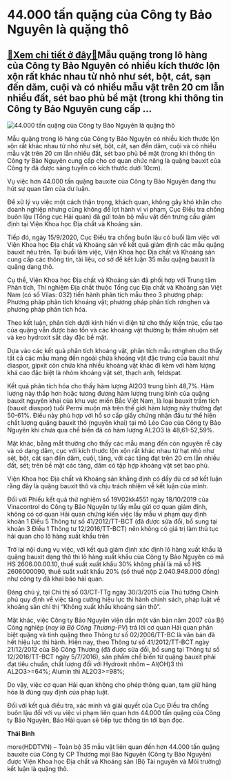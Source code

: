44.000 tấn quặng của Công ty Bảo Nguyên là quặng thô
====================================================

[:gift:Xem chi tiết ở đây:gift:](https://hddtvn.com/44-000-tan-quang-cua-cong-ty-bao-nguyen-la-quang-tho/)Mẫu quặng trong lô hàng của Công ty Bảo Nguyên có nhiều kích thước lộn xộn rất khác nhau từ nhỏ như sét, bột, cát, sạn đến dăm, cuội và có nhiều mẫu vật trên 20 cm lẫn nhiều đất, sét bao phủ bề mặt (trong khi thông tin Công ty Bảo Nguyên cung cấp …
--------------------------------------------------------------------------------------------------------------------------------------------------------------------------------------------------------------------------------------------------------





![44.000 tấn quặng của Công ty Bảo Nguyên là quặng thô](https://hddtvn.com/wp-content/uploads/2021/01/image001.png "44.000 tấn quặng của Công ty Bảo Nguyên là quặng thô")


Mẫu quặng trong lô hàng của Công ty Bảo Nguyên có nhiều kích thước lộn xộn rất khác nhau từ nhỏ như sét, bột, cát, sạn đến dăm, cuội và có nhiều mẫu vật trên 20 cm lẫn nhiều đất, sét bao phủ bề mặt (trong khi thông tin Công ty Bảo Nguyên cung cấp cho cơ quan chức năng là quặng bauxit của Công ty đã được sàng tuyển có kích thước dưới 10cm).



Vụ việc hơn 44.000 tấn quặng bauxite của Công ty Bảo Nguyên đang thu hút sự quan tâm của dư luận.



Để xử lý vụ việc một cách thận trọng, khách quan, không gây khó khăn cho doanh nghiệp nhưng cũng không để lọt hành vi vi phạm, Cục Điều tra chống buôn lậu (Tổng cục Hải quan) đã gửi toàn bộ mẫu vật đến trưng cầu giám định tại Viện Khoa học Địa chất và Khoáng sản.


Tiếp đó, ngày 15/9/2020, Cục Điều tra chống buôn lậu có buổi làm việc với Viện Khoa học Địa chất và Khoáng sản về kết quả giám định các mẫu quặng bauxit nêu trên. Tại buổi làm việc, Viện Khoa học Địa chất và Khoáng sản cung cấp các thông tin, tài liệu, cơ sở để kết luận 35 mẫu quặng bauxit là quặng dạng thô.


Cụ thể, Viện Khoa học Địa chất và Khoáng sản đã phối hợp với Trung tâm Phân tích, Thí nghiệm Địa chất thuộc Tổng cục Địa chất và Khoáng sản Việt Nam (có số Vilas: 032) tiến hành phân tích mẫu theo 3 phương pháp: Phương pháp phân tích khoáng vật; phương pháp phân tích rơnghen và phương pháp phân tích hóa.


Theo kết luận, phân tích dưới kính hiển vi điện tử cho thấy kiến trúc, cấu tạo của quặng vẫn được bảo tồn và các khoáng vật thường bị thấm nhuộm sét và keo hydroxit sắt dày đặc bề mặt.


Dựa vào các kết quả phân tích khoáng vật, phân tích mẫu rơnghen cho thấy tất cả các mẫu mang đến ngoài chứa khoáng vật đặc trưng của bauxit như diaspor, gipxit còn chứa khá nhiều khoáng vật khác đi kèm với hàm lượng khá cao đặc biệt là nhóm khoáng vật sét, thạch anh, feldspat.


Kết quả phân tích hóa cho thấy hàm lượng Al2O3 trung bình 48,7%. Hàm lượng này thấp hơn hoặc tương đương hàm lượng trung bình của quặng bauxit nguyên khai của khu vực miền Bắc Việt Nam, là loại bauxit trầm tích (bauxit diaspor) tuổi Permi muộn mà trên thế giới hàm lượng này thường đạt 50-61%. Điều này phù hợp với hồ sơ cấp giấy chứng nhận đầu tư thể hiện chất lượng quặng bauxit thô (nguyên khai) tại mỏ Léo Cao của Công ty Bảo Nguyên khi chưa qua chế biến đã có hàm lượng AL2O3 là 48,61-52,59%.


Mặt khác, bằng mắt thường cho thấy các mẫu mang đến còn nguyên rễ cây và có dạng dăm, cục với kích thước lộn xộn rất khác nhau từ hạt nhỏ như sét, bột, cát sạn đến dăm, cuội, tảng, với các tảng đạt trên 20 cm lẫn nhiều đất, sét; trên bề mặt các tảng, dăm có tập hợp khoáng vật sét bao phủ.


Viện Khoa học Địa chất và Khoáng sản khẳng định có đầy đủ cơ sở kết luận rằng đây là quặng bauxit thô và chịu trách nhiệm về kết luận của mình.


Đối với Phiếu kết quả thử nghiệm số 19V02kk4551 ngày 18/10/2019 của Vinacontrol do Công ty Bảo Nguyên tự lấy mẫu gửi cơ quan giám định, không có cơ quan Hải quan chứng kiến việc lấy mẫu vi phạm quy định khoản 1 Điều 5 Thông tư số 41/2012/TT-BCT (đã được sửa đổi, bổ sung tại khoản 3 Điều 1 Thông tư 12/2016/TT-BCT) nên không có giá trị làm thủ tục hải quan cho lô hàng xuất khẩu trên


Trở lại nội dung vụ việc, với kết quả giám định xác định lô hàng xuất khẩu là quặng bauxit dạng thô thì lô hàng xuất khẩu của Công ty Bảo Nguyên có mã HS 2606.00.00.10, thuế suất xuất khẩu 30% không phải là mã số HS 2606000090, thuế suất xuất khẩu 20% (số thuế nộp 2.040.948.000 đồng) như công ty đã khai báo hải quan.


Đáng chú ý, tại Chỉ thị số 03/CT-TTg ngày 30/3/2015 của Thủ tướng Chính phủ quy định về việc tăng cường hiệu lực thi hành chính sách, pháp luật về khoáng sản chỉ thị “Không xuất khẩu khoáng sản thô”.


Mặt khác, việc Công ty Bảo Nguyên viện dẫn một văn bản năm 2007 của Bộ Công nghiệp (*nay là Bộ Công Thương-PV*) trả lời cơ quan Hải quan phân biệt quặng và tinh quặng theo Thông tư số 02/2006/TT-BC là văn bản đã hết hiệu lực thi hành. Hiện nay, theo Thông tư số 41/2012/TT-BCT ngày 21/12/2012 của Bộ Công Thương (đã được sửa đổi, bổ sung tại Thông tư số 12/2016/TT-BCT ngày 5/7/2016), sản phẩm chế biến từ quặng bauxit phải đạt tiêu chuẩn, chất lượng đối với Hydroxit nhôm – Al(OH)3 thì AL2O3>=64%; Alumin thì AL2O3>=98%;


Do vậy, việc cơ quan Hải quan không cho phép thông quan, tạm giữ hàng hóa là đúng quy định của pháp luật.


Đối với kết quả điều tra, xác minh và giải quyết của Cục Điều tra chống buôn lậu đối với vụ việc vi phạm liên quan hơn 44.000 tấn quặng của Công ty Bảo Nguyên, Báo Hải quan sẽ tiếp tục thông tin tới bạn đọc.




**Thái Bình**



more(HDDTVN) – Toàn bộ 35 mẫu vật liên quan đến hơn 44.000 tấn quặng bauxite của Công ty CP Thương mại Bảo Nguyên (Công ty Bảo Nguyên) được Viện Khoa học Địa chất và Khoáng sản (Bộ Tài nguyên và Môi trường) kết luận là quặng thô.

